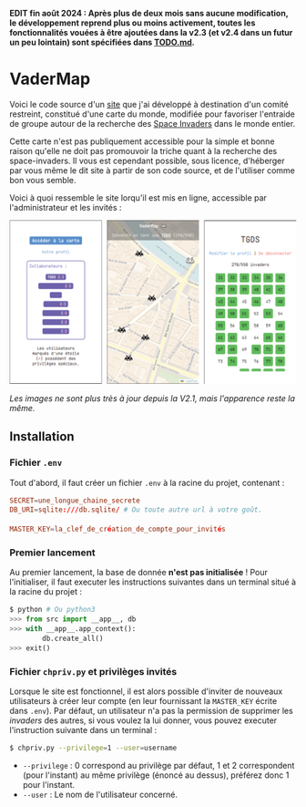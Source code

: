 **EDIT fin août 2024 : Après plus de deux mois sans aucune modification, le développement reprend plus ou moins activement, toutes les fonctionnalités vouées à être ajoutées dans la v2.3 (et v2.4 dans un futur un peu lointain) sont spécifiées dans [TODO.md](./TODO.md).**

# VaderMap

Voici le code source d'un [site](https://vadermap.gabrieldahan.me/) que j'ai développé à destination d'un comité restreint, constitué d'une carte du monde, modifiée pour favoriser l'entraide de groupe autour de la recherche des [Space Invaders](https://www.space-invaders.com/world/) dans le monde entier. 

Cette carte n'est pas publiquement accessible pour la simple et bonne raison qu'elle ne doit pas promouvoir la triche quant à la recherche des space-invaders. Il vous est cependant possible, sous licence, d'héberger par vous même le dit site à partir de son code source, et de l'utiliser comme bon vous semble.

Voici à quoi ressemble le site lorqu'il est mis en ligne, accessible par l'administrateur et les invités :

![](site.png)

*Les images ne sont plus très à jour depuis la V2.1, mais l'apparence reste la même.*

## Installation

### Fichier `.env`

Tout d'abord, il faut créer un fichier `.env` à la racine du projet, contenant :

```conf
SECRET=une_longue_chaine_secrete
DB_URI=sqlite:///db.sqlite/ # Ou toute autre url à votre goût.

MASTER_KEY=la_clef_de_création_de_compte_pour_invités
```

### Premier lancement

Au premier lancement, la base de donnée __n'est pas initialisée__ ! Pour l'initialiser, il faut executer les instructions suivantes dans un terminal situé à la racine du projet :
```python
$ python # Ou python3
>>> from src import __app__, db
>>> with __app__.app_context():
        db.create_all()
>>> exit()
```

### Fichier `chpriv.py` et privilèges invités

Lorsque le site est fonctionnel, il est alors possible d'inviter de nouveaux utilisateurs à créer leur compte (en leur fournissant la `MASTER_KEY` écrite dans `.env`). Par défaut, un utilisateur n'a pas la permission de supprimer les *invaders* des autres, si vous voulez la lui donner, vous pouvez executer l'instruction suivante dans un terminal :
```bash
$ chpriv.py --privilege=1 --user=username
```

- `--privilege` : 0 correspond au privilège par défaut, 1 et 2 correspondent (pour l'instant) au même privilège (énoncé au dessus), préférez donc 1 pour l'instant.
- `--user` : Le nom de l'utilisateur concerné.